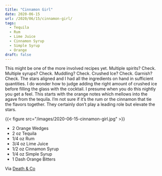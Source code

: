 ```yaml
---
title: "Cinnamon Girl"
date: 2020-06-15
url: /2020/06/15/cinnamon-girl/
tags:
  - Tequila
  - Rum
  - Lime Juice
  - Cinnamon Syrup
  - Simple Syrup
  - Orange
draft: false
---
```


This might be one of the more involved recipes yet. Multiple spirits? Check. Multiple syrups? Check. Muddling? Check. Crushed Ice? Check. Garnish? Check. The stars aligned and I had all the ingredients on hand in sufficient quantities. I do wonder how to judge adding the right amount of crushed ice before filling the glass with the cocktail. I presume when you do this nightly you get a feel. This starts with the orange notes which mellows into the agave from the tequila. I’m not sure if it’s the rum or the cinnamon that tie the flavors together. They certainly don’t play a leading role but elevate the stars.

{{< figure src="/images/2020-06-15-cinnamon-girl.jpg" >}}

* 2 Orange Wedges
* 2 oz Tequila
* 1/4 oz Rum
* 3/4 oz Lime Juice
* 1/2 oz Cinnamon Syrup
* 1/4 oz Simple Syrup
* 1 Dash Orange Bitters

Via [Death & Co](https://www.deathandcompany.com/)
